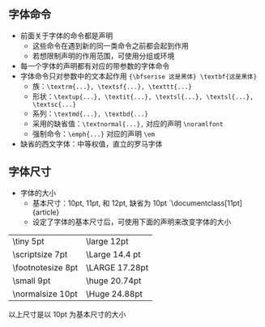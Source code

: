 ## 字体命令

- 前面关于字体的命令都是声明
  - 这些命令在遇到新的同一类命令之前都会起到作用
  - 若想限制声明的作用范围，可使用分组或环境
- 每一个字体的声明都有对应的带参数的字体命令
- 字体命令只对参数中的文本起作用 `{\bfserise 这是黑体} \textbf{这是黑体}`
  - 族：`\textrm{...}, \textsf{...}, \texttt{...}`
  - 形状：`\textup{...}, \textit{...}, \textsl{...}, \textsl{...}, \textsc{...}`
  - 系列：`\textmd{...}, \textbd{...}`
  - 采用的缺省值：`\textnormal{...},` 对应的声明 `\noramlfont`
  - 强制命令：`\emph{...}` 对应的声明 `\em`
- 缺省的西文字体：中等权值，直立的罗马字体

## 字体尺寸

- 字体的大小
  - 基本尺寸：10pt, 11pt, 和 12pt, 缺省为 10pt
  `\documentclass[11pt]{article}
  - 设定了字体的基本尺寸后，可使用下面的声明来改变字体的大小

<table>
    <tr>
        <td>\tiny 5pt</td>
        <td>\large 12pt</td>
    <tr>
    <tr>
        <td>\scriptsize 7pt</td>
        <td>\Large 14.4 pt</td>
    <tr>
    <tr>
        <td>\footnotesize 8pt</td>
        <td>\LARGE 17.28pt</td>
    <tr>
    <tr>
        <td>\small 9pt</td>
        <td>\huge 20.74pt</td>
    <tr>
    <tr>
        <td>\normalsize 10pt</td>
        <td>\Huge 24.88pt</td>
    <tr>
</table>

以上尺寸是以 10pt 为基本尺寸的大小

